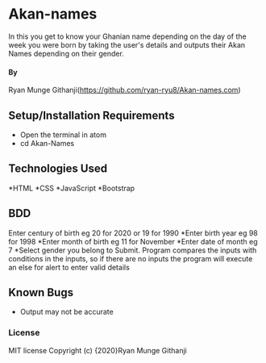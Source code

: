 # Akan-names
In this you get to know your Ghanian name depending on the day of the week you were born by taking the user's details and outputs their Akan Names depending on their gender.
#### By 
Ryan Munge Githanji(https://github.com/ryan-ryu8/Akan-names.com)
## Setup/Installation Requirements
* Open the terminal in atom
* cd Akan-Names
## Technologies Used
*HTML
*CSS
*JavaScript
*Bootstrap
## BDD
Enter century of birth eg 20 for 2020 or 19 for 1990
 *Enter birth year eg 98 for 1998 
 *Enter month of birth eg 11 for November
 *Enter date of month eg 7
 *Select gender you belong to
 Submit. Program compares the inputs with conditions in the inputs, so if there are no inputs the program will execute an else for alert to enter valid details
 ## Known Bugs 
 * Output may not be accurate 
 ### License
MIT license
Copyright (c) {2020}Ryan Munge Githanji 
